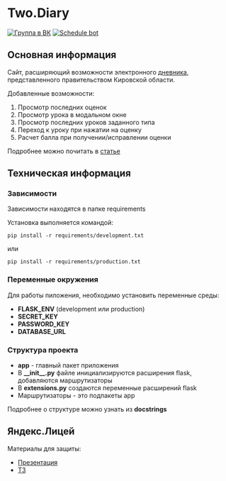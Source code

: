 # Two.Diary
[![Группа в ВК](https://img.shields.io/badge/вконтакте-%232E87FB.svg?&style=for-the-badge&logo=vk&logoColor=white)](https://vk.com/public219719675)
[![Schedule bot](https://img.shields.io/badge/GitHub-100000?style=for-the-badge&logo=github&logoColor=white)](https://github.com/Mihail-Galkin/kpml-schedule)
## Основная информация
Сайт, расширяющий возможности электронного [дневника](https://one.43edu.ru), представленного правительством Кировской области. 

Добавленные возможности:
1. Просмотр последних оценок
2. Просмотр урока в модальном окне
3. Просмотр последних уроков заданного типа
4. Переход к уроку при нажатии на оценку
5. Расчет балла при получении/исправлении оценки 

Подробнее можно почитать в [статье](https://vk.com/@-219719675-pochemu-stoit-ispolzovat-twodiary)

## Техническая информация
### Зависимости
Зависимости находятся в папке requirements

Установка выполняется командой:
```
pip install -r requirements/development.txt
```
или
```
pip install -r requirements/production.txt
```

### Переменные окружения
Для работы пиложения, необходимо установить переменные среды:
+ **FLASK_ENV** (development или production)
+ **SECRET_KEY**
+ **PASSWORD_KEY**
+ **DATABASE_URL**

### Структура проекта
+ **app** - главный пакет приложения
+ В **\_\_init\_\_.py** файле инициализируются расширения flask, добавляются маршрутизаторы
+ В **extensions.py** создаются переменные расширений flask
+ Маршрутизаторы - это подпакеты app

Подробнее о структуре можно узнать из **docstrings**

## Яндекс.Лицей
Материалы для защиты:
+ [Презентация](https://disk.yandex.ru/i/j0kRVWhw4-CsWw)
+ [ТЗ]()
